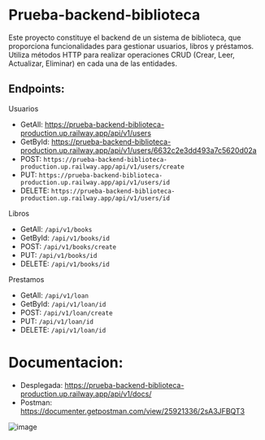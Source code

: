 # Prueba-backend-biblioteca

Este proyecto constituye el backend de un sistema de biblioteca, que proporciona funcionalidades para gestionar usuarios, libros y préstamos. Utiliza métodos HTTP para realizar operaciones CRUD (Crear, Leer, Actualizar, Eliminar) en cada una de las entidades.

## Endpoints:

Usuarios
- GetAll: https://prueba-backend-biblioteca-production.up.railway.app/api/v1/users
- GetById: https://prueba-backend-biblioteca-production.up.railway.app/api/v1/users/6632c2e3dd493a7c5620d02a
- POST: `https://prueba-backend-biblioteca-production.up.railway.app/api/v1/users/create`
- PUT: `https://prueba-backend-biblioteca-production.up.railway.app/api/v1/users/id`
- DELETE: `https://prueba-backend-biblioteca-production.up.railway.app/api/v1/users/id `

Libros
- GetAll: `/api/v1/books`
- GetById: `/api/v1/books/id`
- POST: `/api/v1/books/create`
- PUT: `/api/v1/books/id`
- DELETE: `/api/v1/books/id`

Prestamos
- GetAll: `/api/v1/loan`
- GetById: `/api/v1/loan/id`
- POST: `/api/v1/loan/create`
- PUT: `/api/v1/loan/id`
- DELETE: `/api/v1/loan/id`

# Documentacion: 
-  Desplegada: https://prueba-backend-biblioteca-production.up.railway.app/api/v1/docs/
- Postman:  https://documenter.getpostman.com/view/25921336/2sA3JFBQT3

![image](https://github.com/AfanJM/prueba-backend-biblioteca/assets/129919016/5edfd967-2541-4bdd-b519-2a950719b6ed)






